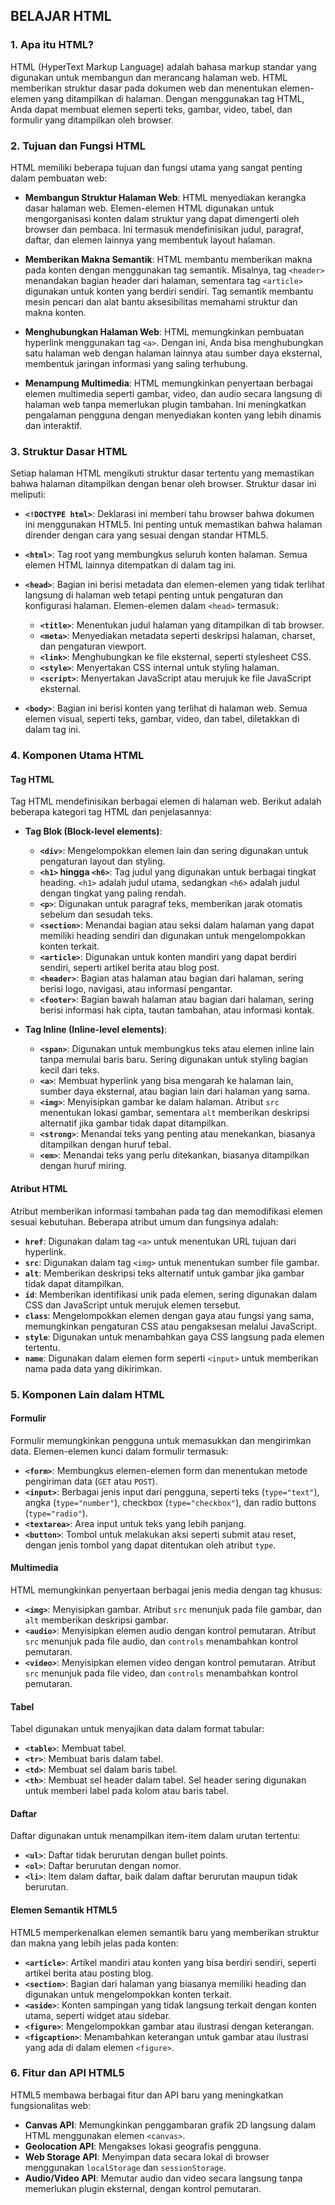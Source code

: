 ## **BELAJAR HTML**

### **1. Apa itu HTML?**

HTML (HyperText Markup Language) adalah bahasa markup standar yang digunakan untuk membangun dan merancang halaman web. HTML memberikan struktur dasar pada dokumen web dan menentukan elemen-elemen yang ditampilkan di halaman. Dengan menggunakan tag HTML, Anda dapat membuat elemen seperti teks, gambar, video, tabel, dan formulir yang ditampilkan oleh browser.

### **2. Tujuan dan Fungsi HTML**

HTML memiliki beberapa tujuan dan fungsi utama yang sangat penting dalam pembuatan web:

- **Membangun Struktur Halaman Web**: HTML menyediakan kerangka dasar halaman web. Elemen-elemen HTML digunakan untuk mengorganisasi konten dalam struktur yang dapat dimengerti oleh browser dan pembaca. Ini termasuk mendefinisikan judul, paragraf, daftar, dan elemen lainnya yang membentuk layout halaman.
    
- **Memberikan Makna Semantik**: HTML membantu memberikan makna pada konten dengan menggunakan tag semantik. Misalnya, tag `<header>` menandakan bagian header dari halaman, sementara tag `<article>` digunakan untuk konten yang berdiri sendiri. Tag semantik membantu mesin pencari dan alat bantu aksesibilitas memahami struktur dan makna konten.
    
- **Menghubungkan Halaman Web**: HTML memungkinkan pembuatan hyperlink menggunakan tag `<a>`. Dengan ini, Anda bisa menghubungkan satu halaman web dengan halaman lainnya atau sumber daya eksternal, membentuk jaringan informasi yang saling terhubung.
    
- **Menampung Multimedia**: HTML memungkinkan penyertaan berbagai elemen multimedia seperti gambar, video, dan audio secara langsung di halaman web tanpa memerlukan plugin tambahan. Ini meningkatkan pengalaman pengguna dengan menyediakan konten yang lebih dinamis dan interaktif.
    

### **3. Struktur Dasar HTML**

Setiap halaman HTML mengikuti struktur dasar tertentu yang memastikan bahwa halaman ditampilkan dengan benar oleh browser. Struktur dasar ini meliputi:

- **`<!DOCTYPE html>`**: Deklarasi ini memberi tahu browser bahwa dokumen ini menggunakan HTML5. Ini penting untuk memastikan bahwa halaman dirender dengan cara yang sesuai dengan standar HTML5.
    
- **`<html>`**: Tag root yang membungkus seluruh konten halaman. Semua elemen HTML lainnya ditempatkan di dalam tag ini.
    
- **`<head>`**: Bagian ini berisi metadata dan elemen-elemen yang tidak terlihat langsung di halaman web tetapi penting untuk pengaturan dan konfigurasi halaman. Elemen-elemen dalam `<head>` termasuk:
    
    - **`<title>`**: Menentukan judul halaman yang ditampilkan di tab browser.
    - **`<meta>`**: Menyediakan metadata seperti deskripsi halaman, charset, dan pengaturan viewport.
    - **`<link>`**: Menghubungkan ke file eksternal, seperti stylesheet CSS.
    - **`<style>`**: Menyertakan CSS internal untuk styling halaman.
    - **`<script>`**: Menyertakan JavaScript atau merujuk ke file JavaScript eksternal.
- **`<body>`**: Bagian ini berisi konten yang terlihat di halaman web. Semua elemen visual, seperti teks, gambar, video, dan tabel, diletakkan di dalam tag ini.
    

### **4. Komponen Utama HTML**

#### **Tag HTML**

Tag HTML mendefinisikan berbagai elemen di halaman web. Berikut adalah beberapa kategori tag HTML dan penjelasannya:

- **Tag Blok (Block-level elements)**:
    
    - **`<div>`**: Mengelompokkan elemen lain dan sering digunakan untuk pengaturan layout dan styling.
    - **`<h1>` hingga `<h6>`**: Tag judul yang digunakan untuk berbagai tingkat heading. `<h1>` adalah judul utama, sedangkan `<h6>` adalah judul dengan tingkat yang paling rendah.
    - **`<p>`**: Digunakan untuk paragraf teks, memberikan jarak otomatis sebelum dan sesudah teks.
    - **`<section>`**: Menandai bagian atau seksi dalam halaman yang dapat memiliki heading sendiri dan digunakan untuk mengelompokkan konten terkait.
    - **`<article>`**: Digunakan untuk konten mandiri yang dapat berdiri sendiri, seperti artikel berita atau blog post.
    - **`<header>`**: Bagian atas halaman atau bagian dari halaman, sering berisi logo, navigasi, atau informasi pengantar.
    - **`<footer>`**: Bagian bawah halaman atau bagian dari halaman, sering berisi informasi hak cipta, tautan tambahan, atau informasi kontak.
- **Tag Inline (Inline-level elements)**:
    
    - **`<span>`**: Digunakan untuk membungkus teks atau elemen inline lain tanpa memulai baris baru. Sering digunakan untuk styling bagian kecil dari teks.
    - **`<a>`**: Membuat hyperlink yang bisa mengarah ke halaman lain, sumber daya eksternal, atau bagian lain dari halaman yang sama.
    - **`<img>`**: Menyisipkan gambar ke dalam halaman. Atribut `src` menentukan lokasi gambar, sementara `alt` memberikan deskripsi alternatif jika gambar tidak dapat ditampilkan.
    - **`<strong>`**: Menandai teks yang penting atau menekankan, biasanya ditampilkan dengan huruf tebal.
    - **`<em>`**: Menandai teks yang perlu ditekankan, biasanya ditampilkan dengan huruf miring.

#### **Atribut HTML**

Atribut memberikan informasi tambahan pada tag dan memodifikasi elemen sesuai kebutuhan. Beberapa atribut umum dan fungsinya adalah:

- **`href`**: Digunakan dalam tag `<a>` untuk menentukan URL tujuan dari hyperlink.
- **`src`**: Digunakan dalam tag `<img>` untuk menentukan sumber file gambar.
- **`alt`**: Memberikan deskripsi teks alternatif untuk gambar jika gambar tidak dapat ditampilkan.
- **`id`**: Memberikan identifikasi unik pada elemen, sering digunakan dalam CSS dan JavaScript untuk merujuk elemen tersebut.
- **`class`**: Mengelompokkan elemen dengan gaya atau fungsi yang sama, memungkinkan pengaturan CSS atau pengaksesan melalui JavaScript.
- **`style`**: Digunakan untuk menambahkan gaya CSS langsung pada elemen tertentu.
- **`name`**: Digunakan dalam elemen form seperti `<input>` untuk memberikan nama pada data yang dikirimkan.

### **5. Komponen Lain dalam HTML**

#### **Formulir**

Formulir memungkinkan pengguna untuk memasukkan dan mengirimkan data. Elemen-elemen kunci dalam formulir termasuk:

- **`<form>`**: Membungkus elemen-elemen form dan menentukan metode pengiriman data (`GET` atau `POST`).
- **`<input>`**: Berbagai jenis input dari pengguna, seperti teks (`type="text"`), angka (`type="number"`), checkbox (`type="checkbox"`), dan radio buttons (`type="radio"`).
- **`<textarea>`**: Area input untuk teks yang lebih panjang.
- **`<button>`**: Tombol untuk melakukan aksi seperti submit atau reset, dengan jenis tombol yang dapat ditentukan oleh atribut `type`.

#### **Multimedia**

HTML memungkinkan penyertaan berbagai jenis media dengan tag khusus:

- **`<img>`**: Menyisipkan gambar. Atribut `src` menunjuk pada file gambar, dan `alt` memberikan deskripsi gambar.
- **`<audio>`**: Menyisipkan elemen audio dengan kontrol pemutaran. Atribut `src` menunjuk pada file audio, dan `controls` menambahkan kontrol pemutaran.
- **`<video>`**: Menyisipkan elemen video dengan kontrol pemutaran. Atribut `src` menunjuk pada file video, dan `controls` menambahkan kontrol pemutaran.

#### **Tabel**

Tabel digunakan untuk menyajikan data dalam format tabular:

- **`<table>`**: Membuat tabel.
- **`<tr>`**: Membuat baris dalam tabel.
- **`<td>`**: Membuat sel dalam baris tabel.
- **`<th>`**: Membuat sel header dalam tabel. Sel header sering digunakan untuk memberi label pada kolom atau baris tabel.

#### **Daftar**

Daftar digunakan untuk menampilkan item-item dalam urutan tertentu:

- **`<ul>`**: Daftar tidak berurutan dengan bullet points.
- **`<ol>`**: Daftar berurutan dengan nomor.
- **`<li>`**: Item dalam daftar, baik dalam daftar berurutan maupun tidak berurutan.

#### **Elemen Semantik HTML5**

HTML5 memperkenalkan elemen semantik baru yang memberikan struktur dan makna yang lebih jelas pada konten:

- **`<article>`**: Artikel mandiri atau konten yang bisa berdiri sendiri, seperti artikel berita atau posting blog.
- **`<section>`**: Bagian dari halaman yang biasanya memiliki heading dan digunakan untuk mengelompokkan konten terkait.
- **`<aside>`**: Konten sampingan yang tidak langsung terkait dengan konten utama, seperti widget atau sidebar.
- **`<figure>`**: Mengelompokkan gambar atau ilustrasi dengan keterangan.
- **`<figcaption>`**: Menambahkan keterangan untuk gambar atau ilustrasi yang ada di dalam elemen `<figure>`.

### **6. Fitur dan API HTML5**

HTML5 membawa berbagai fitur dan API baru yang meningkatkan fungsionalitas web:

- **Canvas API**: Memungkinkan penggambaran grafik 2D langsung dalam HTML menggunakan elemen `<canvas>`.
- **Geolocation API**: Mengakses lokasi geografis pengguna.
- **Web Storage API**: Menyimpan data secara lokal di browser menggunakan `localStorage` dan `sessionStorage`.
- **Audio/Video API**: Memutar audio dan video secara langsung tanpa memerlukan plugin eksternal, dengan kontrol pemutaran.

